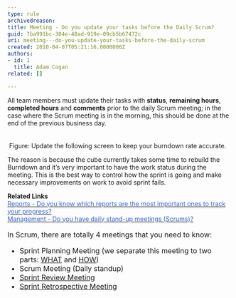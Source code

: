 ```yaml
---
type: rule
archivedreason: 
title: Meeting - Do you update your tasks before the Daily Scrum?
guid: 7ba991bc-384e-48ad-919e-09cb5b67472c
uri: meeting---do-you-update-your-tasks-before-the-daily-scrum
created: 2010-04-07T05:21:16.0000000Z
authors:
- id: 1
  title: Adam Cogan
related: []

---
```



All team members must update their tasks with <b>status</b>, <b>remaining hours</b>, <b>completed hours</b> and <strong>comments</strong> prior to the daily Scrum meeting; in the case where the Scrum meeting is in the morning, this should be done at the end of the previous business day. <br>
<br><excerpt class='endintro'></excerpt><br>
<img class="ms-rteCustom-ImageArea" src="/Management/RulesToBetterScrumUsingTFS/PublishingImages/Updatetasks.jpg" alt="" />&#160;<font class="ms-rteCustom-FigureNormal">Figure&#58; Update the following screen to keep your burndown rate accurate.</font><p> The reason is because the cube currently takes some time to rebuild the Burndown and it’s very important to have the work status during the meeting. This is the best way to control how the sprint is going and make necessary improvements on work to avoid sprint fails.</p>
<p><div><strong>Related Links</strong></div>
<div><a href="/Management/RulesToBetterScrumUsingTFS/Pages/TrackProgress.aspx"><font color="#3a66cc">Reports - Do you know which reports are the most important ones to track your progress? </font></a></div>
<div><a href="/Management/RulesToSuccessfulProjects/Pages/DailyStandUpScrum.aspx"><font color="#3a66cc">Management - Do you have daily stand-up meetings (Scrums)? </font></a></div>
<br><font class="ms-rteCustom-GreyBox" size="+0">In Scrum, there are totally 4 meetings that you need to know&#58; <ul><li>Sprint Planning Meeting (we separate this meeting to two parts&#58; <a title="Sprint Planning (WHAT) Meeting" href="/Management/RulesToBetterScrumUsingTFS/Pages/SprintPlanning(WHAT)Meeting.aspx" shape="rect">WHAT</a> and <a href="/Management/RulesToBetterScrumUsingTFS/Pages/SprintPlanning(HOW)Meeting.aspx" shape="rect">HOW</a>) </li>
<li>Scrum Meeting (Daily standup) </li>
<li><a title="Sprint Review Meeting" href="/Management/RulesToBetterScrumUsingTFS/Pages/SprintReviewMeeting.aspx" shape="rect">Sprint Review Meeting</a> </li>
<li><a title="Retrospective Meeting" href="/Management/RulesToBetterScrumUsingTFS/Pages/RetrospectiveMeeting.aspx" shape="rect">Sprint Retrospective Meeting</a> </li></ul></font></p>


